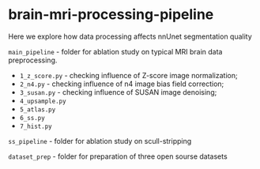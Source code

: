 # brain-mri-processing-pipeline
Here we explore how data processing affects nnUnet segmentation quality


`main_pipeline` - folder for ablation study on typical MRI brain data preprocessing.
- `1_z_score.py` - checking influence of Z-score image normalization;
- `2_n4.py` - checking influence of n4 image bias field correction;
- `3_susan.py` - checking influence of SUSAN image denoising;
- `4_upsample.py`
- `5_atlas.py`
- `6_ss.py`
- `7_hist.py`

`ss_pipeline` - folder for ablation study on scull-stripping

`dataset_prep` - folder for preparation of three open sourse datasets
